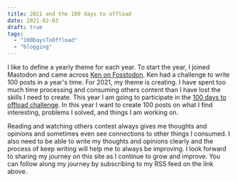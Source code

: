```yaml
---
title: 2021 and the 100 days to offload
date: 2021-02-03
draft: true
tags:
  - "100DaysToOffload"
  - "blogging"
---
```


I like to define a yearly theme for each year. To start the year, I joined Mastodon and came across [Ken on Fosstodon](https://fosstodon.org/@kev). Ken had a challenge to write 100 posts in a year's time.  For 2021, my theme is creating. I have spent too much time processing and consuming others content than I have lost the skills I need to create. This year I am going to participate in the [100 days to offload challenge](https://100daystooffload.com/). In this year I want to create 100 posts on what I find interesting, problems I solved, and things I am working on.

Reading and watching others contest always gives me thoughts and opinions and sometimes even see connections to other things I consumed. I also need to be able to write my thoughts and opinions clearly and the process of keep writing will help me to always be improving. I look forward to sharing my journey on this site as I continue to grow and improve. You can follow along my journey by subscribing to my RSS feed on the link above.
